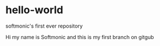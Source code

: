 # hello-world
softmonic's first ever repository

Hi my name is Softmonic and this is my first branch on gitgub
